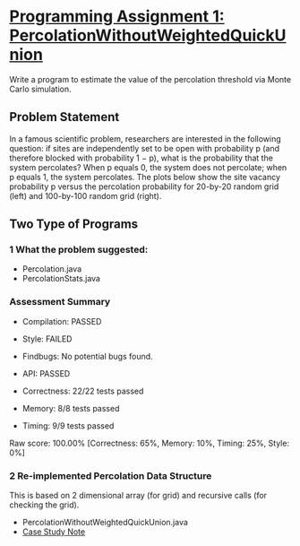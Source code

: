 # [Programming Assignment 1: PercolationWithoutWeightedQuickUnion](http://coursera.cs.princeton.edu/algs4/assignments/percolation.html)

Write a program to estimate the value of the percolation threshold via Monte Carlo simulation.


## Problem Statement 

In a famous scientific problem, researchers are interested in the following question: if sites are independently set to be open with probability p (and therefore blocked with probability 1 − p), what is the probability that the system percolates? When p equals 0, the system does not percolate; when p equals 1, the system percolates. The plots below show the site vacancy probability p versus the percolation probability for 20-by-20 random grid (left) and 100-by-100 random grid (right).


## Two Type of Programs

### 1 What the problem suggested:

* Percolation.java
* PercolationStats.java 

### Assessment Summary

* Compilation:  PASSED
* Style:        FAILED
* Findbugs:     No potential bugs found.
* API:          PASSED


* Correctness:  22/22 tests passed
* Memory:       8/8 tests passed
* Timing:       9/9 tests passed

Raw score: 100.00% [Correctness: 65%, Memory: 10%, Timing: 25%, Style: 0%]

### 2 Re-implemented Percolation Data Structure
 
This is based on 2 dimensional array (for grid) and recursive calls (for checking the grid).

* PercolationWithoutWeightedQuickUnion.java
* [Case Study Note](http://introcs.cs.princeton.edu/java/lectures/24percolation-2x2.pdf)

